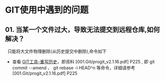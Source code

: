 # GIT使用中遇到的问题
## 01. 当某一个文件过大，导致无法提交到远程仓库,如何解决？
&nbsp;&nbsp;只能将大文件物理删除(从历史提交中删除),命令如下
- 查看 [GIT工具-重写历史](https://gitee.com/progit/6-Git-%E5%B7%A5%E5%85%B7.html#6.4-%E9%87%8D%E5%86%99%E5%8E%86%E5%8F%B2)，即资料 [001.Git/progit_v2.1.16.pdf] P225 , 即 git commit --amend 、 git rebase -i HEAD^n 等命令，详细请参考 [001.Git/progit_v2.1.16.pdf] P225